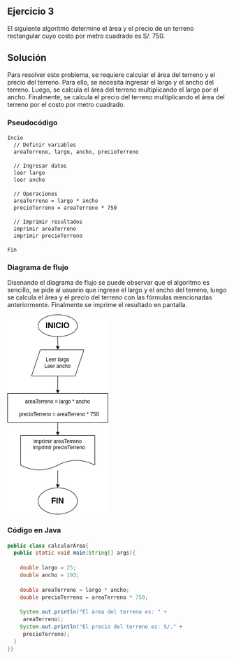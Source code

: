 ## Ejercicio 3

El siguiente algoritmo determine el área y el precio de un terreno rectangular cuyo costo por metro cuadrado es S/. 750.

## Solución

Para resolver este problema, se requiere calcular el área del terreno y el precio del terreno. Para ello, se necesita ingresar el largo y el ancho del terreno. Luego, se calcula el área del terreno multiplicando el largo por el ancho. Finalmente, se calcula el precio del terreno multiplicando el área del terreno por el costo por metro cuadrado.

### Pseudocódigo

```plaintext
Incio
  // Definir variables
  areaTerreno, largo, ancho, precioTerreno

  // Ingresar datos
  leer largo
  leer ancho

  // Operaciones
  areaTerreno = largo * ancho
  precioTerreno = areaTerreno * 750

  // Imprimir resultados
  imprimir areaTerreno
  imprimir precioTerreno

Fin
```

### Diagrama de flujo

Disenando el diagrama de flujo se puede observar que el algoritmo es sencillo, se pide al usuario que ingrese el largo y el ancho del terreno, luego se calcula el área y el precio del terreno con las fórmulas mencionadas anteriormente. Finalmente se imprime el resultado en pantalla.

![Diagrama de flujo](https://github.com/PierreLogs/JavaExercices/blob/main/calcularArea/Diagrama3.png)

### Código en Java

```java
public class calcularArea{
  public static void main(String[] args){

    double largo = 25;
    double ancho = 193;

    double areaTerreno = largo * ancho;
    double precioTerreno = areaTerreno * 750;

    System.out.println("El área del terreno es: " +
     areaTerreno);
    System.out.println("El precio del terreno es: S/." +
     precioTerreno);
  }
}}
```
